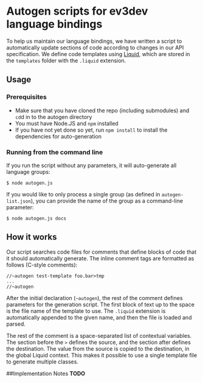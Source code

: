 # Autogen scripts for ev3dev language bindings
To help us maintain our language bindings, we have written a script to automatically update sections of code according to changes in our API specification. We define code templates using [Liquid](http://liquidmarkup.org/), which are stored in the `templates` folder with the `.liquid` extension.

## Usage

### Prerequisites
- Make sure that you have cloned the repo (including submodules) and `cd`d in to the autogen directory
- You must have Node.JS and `npm` installed
- If you have not yet done so yet, run `npm install` to install the dependencies for auto-generation

### Running from the command line
If you run the script without any parameters, it will auto-generate all language groups:
```
$ node autogen.js
```

If you would like to only process a single group (as defined in `autogen-list.json`), you can provide the name of the group as a command-line parameter:
```
$ node autogen.js docs
```

## How it works
Our script searches code files for comments that define blocks of code that it should automatically generate. The inline comment tags are formatted as follows (C-style comments):

```
//~autogen test-template foo.bar>tmp
...
//~autogen
```

After the initial declaration (`~autogen`), the rest of the comment defines parameters for the generation script. The first block of text up to the space is the file name of the template to use. The `.liquid` extension is automatically appended to the given name, and then the file is loaded and parsed.

The rest of the comment is a space-separated list of contextual variables. The section before the `>` defines the source, and the section after defines the destination. The value from the source is copied to the destination, in the global Liquid context. This makes it possible to use a single template file to generate multiple classes.

##Implementation Notes
**TODO**
